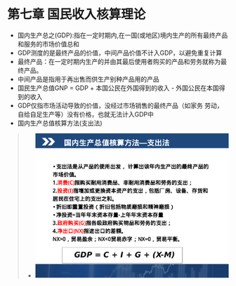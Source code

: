 # 第七章 国民收入核算理论
- 国内生产总之(GDP):指在一定时期内,在一国(或地区)境内生产的所有最终产品和服务的市场价值总和
- GDP测度的是最终产品的价值，中间产品价值不计入GDP，以避免重复计算
- 最终产品：在一定时期内生产的并由其最后使用者购买的产品和劳务就称为最终产品。
- 中间产品是指用于再出售而供生产别种产品用的产品
- 国民生产总值GNP = GDP + 本国公民在外国得到的收入 - 外国公民在本国得到的收入
- GDP仅指市场活动导致的价值，没经过市场销售的最终产品（如家务
劳动，自给自足生产等）没有价格，也就无法计入GDP中
- 国内生产总值核算方法(支出法)
> - ![](images/47.png)
